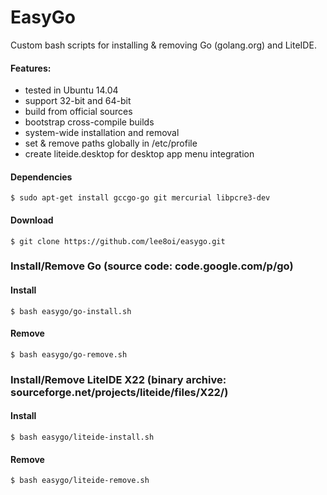 # EasyGo

Custom bash scripts for installing & removing Go (golang.org) and LiteIDE.

#### Features:
* tested in Ubuntu 14.04
* support 32-bit and 64-bit
* build from official sources
* bootstrap cross-compile builds
* system-wide installation and removal
* set & remove paths globally in /etc/profile
* create liteide.desktop for desktop app menu integration

#### Dependencies
	$ sudo apt-get install gccgo-go git mercurial libpcre3-dev
#### Download
	$ git clone https://github.com/lee8oi/easygo.git
### Install/Remove Go (source code: code.google.com/p/go)
#### Install
	$ bash easygo/go-install.sh
#### Remove
	$ bash easygo/go-remove.sh
### Install/Remove LiteIDE X22 (binary archive: sourceforge.net/projects/liteide/files/X22/)
#### Install
	$ bash easygo/liteide-install.sh
#### Remove
	$ bash easygo/liteide-remove.sh